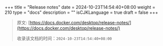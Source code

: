 +++
title = "Release notes"
date = 2024-10-23T14:54:40+08:00
weight = 210
type = "docs"
description = ""
isCJKLanguage = true
draft = false
+++

> 原文: [https://docs.docker.com/desktop/release-notes/](https://docs.docker.com/desktop/release-notes/)
>
> 收录该文档的时间：`2024-10-23T14:54:40+08:00`
